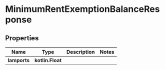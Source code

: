 
# MinimumRentExemptionBalanceResponse

## Properties
Name | Type | Description | Notes
------------ | ------------- | ------------- | -------------
**lamports** | **kotlin.Float** |  | 



